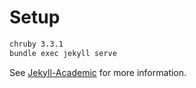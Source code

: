 # Setup 

```bash
chruby 3.3.1
bundle exec jekyll serve
```

See [Jekyll-Academic](https://github.com/m1kql/jekyll-academic) for more information.